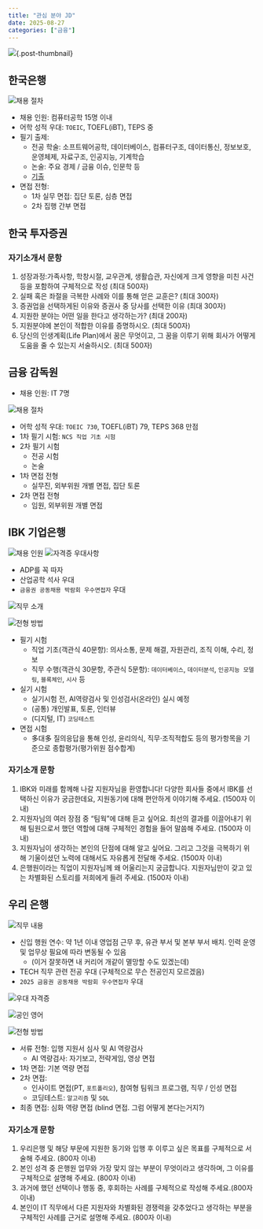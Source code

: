 ```yaml
---
title: "관심 분야 JD"
date: 2025-08-27
categories: ["금융"]
---
```


![](/img/stat-thumb.jpg){.post-thumbnail}

## 한국은행

![채용 절차](img/2025-08-27-21-04-36.png)

- 채용 인원: 컴퓨터공학 15명 이내
- 어학 성적 우대: `TOEIC`, TOEFL(iBT), TEPS 중
- 필기 출제: 
    - 전공 학술: 소프트웨어공학, 데이터베이스, 컴퓨터구조, 데이터통신, 정보보호, 운영체제, 자료구조, 인공지능, 기계학습
    - 논술: 주요 경제 / 금융 이슈, 인문학 등
    - [기출](https://apply.bok.or.kr/board/recruitLibraryList.do)
- 면접 전형:
    - 1차 실무 면접: 집단 토론, 심층 면접
    - 2차 집행 간부 면접

## 한국 투자증권

### 자기소개서 문항

1. 성장과정:가족사항, 학창시절, 교우관계, 생활습관, 자신에게 크게 영향을 미친 사건 등을 포함하여 구체적으로 작성 (최대 500자)
2. 실패 혹은 좌절을 극복한 사례와 이를 통해 얻은 교훈은? (최대 300자)
3. 증권업을 선택하게된 이유와 증권사 중 당사를 선택한 이유 (최대 300자)
4. 지원한 분야는 어떤 일을 한다고 생각하는가? (최대 200자)
5. 지원분야에 본인이 적합한 이유를 증명하시오. (최대 500자)
6. 당신의 인생계획(Life Plan)에서 꿈은 무엇이고, 그 꿈을 이루기 위해 회사가 어떻게 도움을 줄 수 있는지 서술하시오. (최대 500자)

## 금융 감독원

- 채용 인원: IT 7명

![채용 절차](img/2025-08-27-21-33-54.png)
- 어학 성적 우대: `TOEIC 730`, TOEFL(iBT) 79, TEPS 368 만점
- 1차 필기 시험: `NCS 직업 기초 시험`
- 2차 필기 시험
    - 전공 시험
    - 논술
- 1차 면접 전형
    - 실무진, 외부위원 개별 면접, 집단 토론
- 2차 면접 전형
    - 임원, 외부위원 개별 면접

## IBK 기업은행

![채용 인원](img/2025-08-27-19-54-00.png)
![자격증 우대사항](img/2025-08-27-19-54-24.png)
- ADP를 꼭 따자
- 산업공학 석사 우대
- `금융권 공동채용 박람회 우수면접자` 우대

![직무 소개](img/2025-08-27-19-57-33.png)

![전형 방법](img/2025-08-27-19-58-16.png)

- 필기 시험
    - 직업 기초(객관식 40문항): 의사소통, 문제 해결, 자원관리, 조직 이해, 수리, 정보
    - 직무 수행(객관식 30문항, 주관식 5문항): `데이터베이스`, `데이터분석`, `인공지능 모델링`, `블록체인`, `시사` 등
- 실기 시험
    - 실기시험 전, AI역량검사 및 인성검사(온라인) 실시 예정
    - (공통) 개인발표, 토론, 인터뷰
    - (디지털, IT) `코딩테스트`
- 면접 시험
    - 多대多 질의응답을 통해 인성, 윤리의식, 직무·조직적합도 등의 평가항목을 기준으로 종합평가(평가위원 점수합계)

### 자기소개 문항

1. IBK와 미래를 함께해 나갈 지원자님을 환영합니다! 다양한 회사들 중에서 IBK를 선택하신 이유가 궁금한데요, 지원동기에 대해 편안하게 이야기해 주세요. (1500자 이내)
2. 지원자님의 여러 장점 중 “팀웍”에 대해 듣고 싶어요. 최선의 결과를 이끌어내기 위해 팀원으로서 했던 역할에 대해 구체적인 경험을 들어 말씀해 주세요. (1500자 이내)
3. 지원자님이 생각하는 본인의 단점에 대해 알고 싶어요. 그리고 그것을 극복하기 위해 기울이셨던 노력에 대해서도 자유롭게 전달해 주세요. (1500자 이내)
4. 은행원이라는 직업이 지원자님께 왜 어울리는지 궁금합니다. 지원자님만이 갖고 있는 차별화된 스토리를 저희에게 들려 주세요. (1500자 이내)

## 우리 은행

![직무 내용](img/2025-08-27-20-06-44.png)

- 신입 행원 연수: 약 1년 이내 영업점 근무 후, 유관 부서 및 본부 부서 배치. 인력 운영 및 업무상 필요에 따라 변동될 수 있음
    - (이거 잘못하면 내 커리어 개같이 멸망할 수도 있겠는데)
- TECH 직무 관련 전공 우대 (구체적으로 무슨 전공인지 모르겠음)
- `2025 금융권 공동채용 박람회 우수면접자` 우대

![우대 자격증](img/2025-08-27-20-08-55.png)

![공인 영어](img/2025-08-27-20-29-32.png)

![전형 방법](img/2025-08-27-20-09-36.png)

- 서류 전형: 입행 지원서 심사 및 AI 역량검사
    - AI 역량검사: 자기보고, 전략게임, 영상 면접
- 1차 면접: 기본 역량 면접
- 2차 면접:
    - 인사이트 면접(PT, `포트폴리오`), 참여형 팀워크 프로그램, 직무 / 인성 면접
    - 코딩테스트: `알고리즘` 및 `SQL`
- 최종 면접: 심화 역량 면접 (blind 면접. 그럼 어떻게 본다는거지?)

### 자기소개 문항

1. 우리은행 및 해당 부문에 지원한 동기와 입행 후 이루고 싶은 목표를 구체적으로 서술해 주세요. (800자 이내)
2. 본인 성격 중 은행원 업무와 가장 맞지 않는 부분이 무엇이라고 생각하며, 그 이유를 구체적으로 설명해 주세요. (800자 이내)
3. 과거에 했던 선택이나 행동 중, 후회하는 사례를 구체적으로 작성해 주세요.(800자 이내)
4. 본인이 IT 직무에서 다른 지원자와 차별화된 경쟁력을 갖추었다고 생각하는 부분을 구체적인 사례를 근거로 설명해 주세요. (800자 이내)


